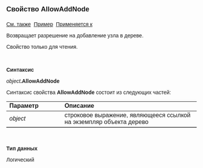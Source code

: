 ﻿<html>
<head>
<title>Дерево\AllowAddNode</title>
</head>

<body>

<p><strong><font size="4" face="Arial">Свойство AllowAddNode<br>
<br>
</font></strong><font face="Arial"><a href="../Astree.html">См. также</a>&nbsp;
<a href="../../Examples/E_AsTree.html">Пример</a>&nbsp; <a href="../Astree.html">
Применяется к</a></font></p>

<p><font face="Arial">Возвращает разрешение на добавление узла в 
дереве.</font></p>

<p><font face="Arial">Свойство только для чтения.</font></p>

<p class="label">&nbsp;</p>

<p class="label"><font face="Arial"><b>Синтаксис</b></font></p>

<p><font face="Arial"><em>object</em><strong>.AllowAddNode</strong></font></p>

<p><font face="Arial">Синтаксис свойства <strong>AllowAddNode</strong>
состоит из следующих частей:</font></p>

<table border="1" cellPadding="5" cols="2" frame="below" rules="rows">
<TBODY>
  <tr vAlign="top">
    <td class="label" width="29%"><font face="Arial"><b>Параметр</b></font></td>
    <td class="label" width="71%"><font face="Arial"><strong>Описание</strong></font></td>
  </tr>
  <tr>
    <td width="29%"><font face="Arial"><em>object</em></font></td>
    <td width="71%"><font face="Arial">строковое выражение, являющееся 
	ссылкой на экземпляр объекта дерево</font></td>
  </tr>
</TBODY>
</table>

<p class="label">&nbsp;</p>

<p class="label"><font face="Arial"><b>Тип данных</b></font></p>

<p><font face="Arial">Логический</font></p>
</body>
</html>
